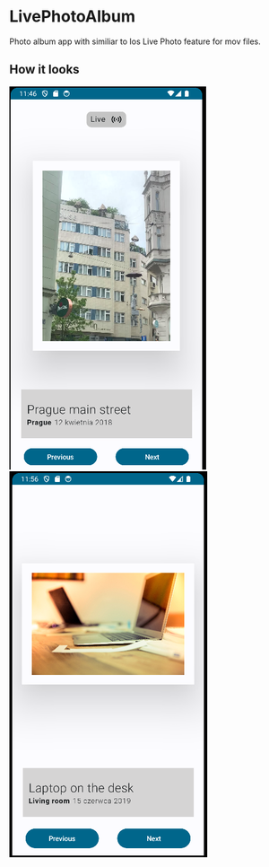 # LivePhotoAlbum
Photo album app with similiar to Ios Live Photo feature for mov files.
## How it looks
![screenshot](app_screenshot.png)
![screenshot](app_screenshot2.png)
